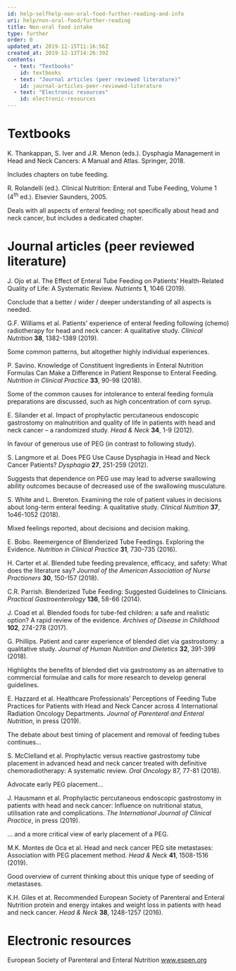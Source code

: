 ```yaml
---
id: help-selfhelp-non-oral-food-further-reading-and-info
uri: help/non-oral-food/further-reading
title: Non-oral food intake
type: further
order: 0
updated_at: 2019-12-15T11:16:56Z
created_at: 2019-12-13T14:26:39Z
contents:
  - text: "Textbooks"
    id: textbooks
  - text: "Journal articles (peer reviewed literature)"
    id: journal-articles-peer-reviewed-literature
  - text: "Electronic resources"
    id: electronic-resources
---
```


<h1 id="textbooks">Textbooks</h1>
<p>K. Thankappan, S. Iver and J.R. Menon (eds.). Dysphagia
    Management in Head and Neck Cancers: A Manual and Atlas.
    Springer, 2018.</p>
<aside>
    <p>Includes chapters on tube feeding.</p>
</aside>
<p>R. Rolandelli (ed.). Clinical Nutrition: Enteral and Tube
    Feeding, Volume 1 (4<sup>th</sup> ed.). Elsevier
    Saunders, 2005.</p>
<aside>
    <p>Deals with all aspects of enteral feeding; not
        specifically about head and neck cancer, but
        includes a dedicated chapter.</p>
</aside>
<h1 id="journal-articles-peer-reviewed-literature">Journal articles (peer reviewed literature)</h1>
<p>J. Ojo et al. The Effect of Enteral Tube Feeding on
    Patients’ Health-Related Quality of Life: A Systematic
    Review. <i>Nutrients</i> <strong>1</strong>, 1046
    (2019).</p>
<aside>
    <p>Conclude that a better / wider / deeper understanding
        of all aspects is needed.</p>
</aside>
<p>G.F. Williams et al. Patients' experience of enteral
    feeding following (chemo) radiotherapy for head and neck
    cancer: A qualitative study. <i>Clinical Nutrition</i>
    <strong>38</strong>, 1382-1389 (2019).</p>
<aside>
    <p>Some common patterns, but altogether highly
        individual experiences.</p>
</aside>
<p>P. Savino. Knowledge of Constituent Ingredients in
    Enteral Nutrition Formulas Can Make a Difference in
    Patient Response to Enteral Feeding. <i>Nutrition in
        Clinical Practice</i> <strong>33</strong>, 90-98
    (2018).</p>
<aside>
    <p>Some of the common causes for intolerance to enteral
        feeding formula preparations are discussed, such as
        high concentration of corn syrup.</p>
</aside>
<p>E. Silander et al. Impact of prophylactic percutaneous
    endoscopic gastrostomy on malnutrition and quality of
    life in patients with head and neck cancer – a
    randomized study. <i>Head &amp; Neck</i>
    <strong>34</strong>, 1-9 (2012).</p>
<aside>
    <p>In favour of generous use of PEG (in contrast to
        following study).</p>
</aside>
<p>S. Langmore et al. Does PEG Use Cause Dysphagia in Head
    and Neck Cancer Patients? <i>Dysphagia</i>
    <strong>27</strong>, 251-259 (2012).</p>
<aside>
    <p>Suggests that dependence on PEG use may lead to
        adverse swallowing ability outcomes because of
        decreased use of the swallowing musculature.</p>
</aside>
<p>S. White and L. Brereton. Examining the role of patient
    values in decisions about long-term enteral feeding: A
    qualitative study. <i>Clinical Nutrition</i>
    <strong>37</strong>, 1o46-1052 (2018).</p>
<aside>
    <p>Mixed feelings reported, about decisions and decision
        making.</p>
</aside>
<p>E. Bobo. Reemergence of Blenderized Tube Feedings.
    Exploring the Evidence. <i>Nutrition in Clinical
        Practice</i> <strong>31</strong>, 730-735 (2016).
</p>
<p>H. Carter et al. Blended tube feeding prevalence,
    efficacy, and safety: What does the literature say?
    <i>Journal of the American Association of Nurse
        Practioners</i> <strong>30</strong>, 150-157 (2018).
</p>
<p>C.R. Parrish. Blenderized Tube Feeding: Suggested
    Guidelines to Clinicians. <i>Practical
        Gastroenterology</i> <strong>136</strong>, 58-66
    (2014).</p>
<p>J. Coad et al. Blended foods for tube-fed children: a
    safe and realistic option? A rapid review of the
    evidence. <i>Archives of Disease in Childhood</i>
    <strong>102</strong>, 274-278 (2017).</p>
<p>G. Phillips. Patient and carer experience of blended diet
    via gastrostomy: a qualitative study. <i>Journal of
        Human Nutrition and Dietetics</i>
    <strong>32</strong>, 391-399 (2018).</p>
<aside>
    <p>Highlights the benefits of blended diet via
        gastrostomy as an alternative to commercial formulae
        and calls for more research to develop general
        guidelines.</p>
</aside>
<p>E. Hazzard et al. Healthcare Professionals’ Perceptions
    of Feeding Tube Practices for Patients with Head and
    Neck Cancer across 4 International Radiation Oncology
    Departments. <i>Journal of Parenteral and Enteral
        Nutrition</i>, in press (2019).</p>
<aside>
    <p>The debate about best timing of placement and removal
        of feeding tubes continues…</p>
</aside>
<p>S. McClelland et al. Prophylactic versus reactive
    gastrostomy tube placement in advanced head and neck
    cancer treated with definitive chemoradiotherapy: A
    systematic review. <i>Oral Oncology</i> 87, 77-81
    (2018).</p>
<aside>
    <p>Advocate early PEG placement…</p>
</aside>
<p>J. Hausmann et al. Prophylactic percutaneous endoscopic
    gastrostomy in patients with head and neck cancer:
    Influence on nutritional status, utilisation rate and
    complications. <i>The International Journal of Clinical
        Practice</i>, in press (2019).</p>
<aside>
    <p>… and a more critical view of early placement of a
        PEG.</p>
</aside>
<p>M.K. Montes de Oca et al. Head and neck cancer PEG site
    metastases: Association with PEG placement method.
    <i>Head &amp; N</i>e<i>ck</i> <strong>41</strong>,
    1508-1516 (2019).</p>
<aside>
    <p>Good overview of current thinking about this unique
        type of seeding of metastases.</p>
</aside>
<p>K.H. Giles et at. Recommended European Society of
    Parenteral and Enteral Nutrition protein and energy
    intakes and weight loss in patients with head and neck
    cancer. <i>Head &amp; Neck</i> <strong>38</strong>,
    1248-1257 (2016).</p>
<h1 id="electronic-resources">Electronic resources</h1>
<p>European Society of Parenteral and Enteral Nutrition <a href="http://www.espen.org">www.espen.org</a></p>
